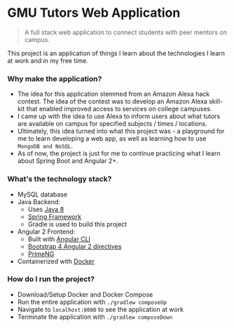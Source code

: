 GMU Tutors Web Application
==========================
> A full stack web application to connect students with peer mentors on campus.

This project is an application of things I learn about the technologies I learn at work and in my free time.

### Why make the application?

- The idea for this application stemmed from an Amazon Alexa hack contest. 
  The idea of the contest was to develop an Amazon Alexa skill-kit that enabled improved access to 
  services on college campuses.
- I came up with the idea to use Alexa to inform users about what tutors are available on campus 
  for specified subjects / times / locations.
- Ultimately, this idea turned into what this project was - a playground for me to learn developing a web app,
  as well as learning how to use `MongoDB and NoSQL`.
- As of now, the project is just for me to continue practicing what I learn about Spring Boot and Angular 2+.
  
### What's the technology stack?

- MySQL database
- Java Backend:
    - Uses [Java 8](http://www.oracle.com/technetwork/java/javase/downloads/jdk8-downloads-2133151.html)
    - [Spring Framework](https://spring.io/)
    - Gradle is used to build this project
- Angular 2 Frontend:
    - Built with [Angular CLI](https://cli.angular.io/)
    - [Bootstrap 4 Angular 2 directives](https://ng-bootstrap.github.io/#/home)
    - [PrimeNG](https://www.primefaces.org/primeng/)
- Containerized with [Docker](https://docs.docker.com/engine/installation/)    

### How do I run the project? 
- Download/Setup Docker and Docker Compose
- Run the entire application with `./gradlew composeUp`
- Navigate to `localhost:8080` to see the application at work
- Terminate the application with `./gradlew composeDown`
